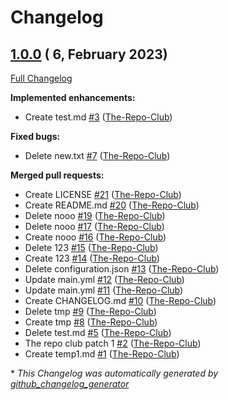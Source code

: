# Changelog

## [1.0.0](https://github.com/HeCodes2Much/temp/tree/1.0.0) ( 6, February 2023)

[Full Changelog](https://github.com/HeCodes2Much/temp/compare/5841972672c270281e6cc3ede75f28f4e0e89740...1.0.0)

**Implemented enhancements:**

- Create test.md [\#3](https://github.com/HeCodes2Much/temp/pull/3) ([The-Repo-Club](https://github.com/The-Repo-Club))

**Fixed bugs:**

- Delete new.txt [\#7](https://github.com/HeCodes2Much/temp/pull/7) ([The-Repo-Club](https://github.com/The-Repo-Club))

**Merged pull requests:**

- Create LICENSE [\#21](https://github.com/HeCodes2Much/temp/pull/21) ([The-Repo-Club](https://github.com/The-Repo-Club))
- Create README.md [\#20](https://github.com/HeCodes2Much/temp/pull/20) ([The-Repo-Club](https://github.com/The-Repo-Club))
- Delete nooo [\#19](https://github.com/HeCodes2Much/temp/pull/19) ([The-Repo-Club](https://github.com/The-Repo-Club))
- Delete nooo [\#17](https://github.com/HeCodes2Much/temp/pull/17) ([The-Repo-Club](https://github.com/The-Repo-Club))
- Create nooo [\#16](https://github.com/HeCodes2Much/temp/pull/16) ([The-Repo-Club](https://github.com/The-Repo-Club))
- Delete 123 [\#15](https://github.com/HeCodes2Much/temp/pull/15) ([The-Repo-Club](https://github.com/The-Repo-Club))
- Create 123 [\#14](https://github.com/HeCodes2Much/temp/pull/14) ([The-Repo-Club](https://github.com/The-Repo-Club))
- Delete configuration.json [\#13](https://github.com/HeCodes2Much/temp/pull/13) ([The-Repo-Club](https://github.com/The-Repo-Club))
- Update main.yml [\#12](https://github.com/HeCodes2Much/temp/pull/12) ([The-Repo-Club](https://github.com/The-Repo-Club))
- Update main.yml [\#11](https://github.com/HeCodes2Much/temp/pull/11) ([The-Repo-Club](https://github.com/The-Repo-Club))
- Create CHANGELOG.md [\#10](https://github.com/HeCodes2Much/temp/pull/10) ([The-Repo-Club](https://github.com/The-Repo-Club))
- Delete tmp [\#9](https://github.com/HeCodes2Much/temp/pull/9) ([The-Repo-Club](https://github.com/The-Repo-Club))
- Create tmp [\#8](https://github.com/HeCodes2Much/temp/pull/8) ([The-Repo-Club](https://github.com/The-Repo-Club))
- Delete test.md [\#5](https://github.com/HeCodes2Much/temp/pull/5) ([The-Repo-Club](https://github.com/The-Repo-Club))
- The repo club patch 1 [\#2](https://github.com/HeCodes2Much/temp/pull/2) ([The-Repo-Club](https://github.com/The-Repo-Club))
- Create temp1.md [\#1](https://github.com/HeCodes2Much/temp/pull/1) ([The-Repo-Club](https://github.com/The-Repo-Club))



\* *This Changelog was automatically generated by [github_changelog_generator](https://github.com/github-changelog-generator/github-changelog-generator)*
